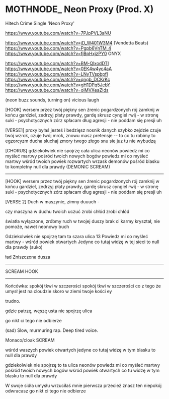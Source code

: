 # MOTHNODE_ Neon Proxy (Prod. X)
Hitech Crime Single 'Neon Proxy'

https://www.youtube.com/watch?v=7PJpPVL3aNU

https://www.youtube.com/watch?v=jD_W401W3M4 (Vendetta Beats)
https://www.youtube.com/watch?v=Pgpb6VnTM_4
https://www.youtube.com/watch?v=fjBpHxjzPY0 ONYX

https://www.youtube.com/watch?v=BM-QlxodDTI
https://www.youtube.com/watch?v=0EK4w4yc4aA
https://www.youtube.com/watch?v=LNyTVspbpfI
https://www.youtube.com/watch?v=qngb_DCKrKc
https://www.youtube.com/watch?v=gH1DPq5JebY
https://www.youtube.com/watch?v=oiMVXeaZIds

(neon buzz sounds, turning on)
vicious laugh

[HOOK]
wersem przez twój piękny sen źrenic pogardzonych rój
zamknij w końcu gardziel, zedrzyj płaty prawdy, gardę skrusz 
cyngiel rwij - w stronę suki - psychotycznych zórz 
spłacam dług agresji - nie poddam się presji uh

[VERSE1]
proxy byłaś jesteś i bedzięsz
nosnik danych szybko zejdzie
czuje twój wzrok, czuje twój mrok, 
znowu masz pretensje --
to co tu robimy to egzorcyzm ducha
sluchaj zmory twego złego snu sie juz tu nie wybudzą

[CHORUS]
gdziekolwiek nie spojrzę cała ulica neonów 
powiedz mi co myśleć martwy pośród twoich nowych bogów
powiedz mi co myśleć martwy wśród twoich powiek rozwartych
wrzask demonów pośród blasku to kompletny null dla prawdy
(DEMONIC SCREAM)

---

[HOOK]
wersem przez twój piękny sen źrenic pogardzonych rój
zamknij w końcu gardziel, zedrzyj płaty prawdy, gardę skrusz 
cyngiel rwij - w stronę suki - psychotycznych zórz 
spłacam dług agresji - nie poddam się presji uh

[VERSE 2]
Duch w maszynie, zimny duuuch -

czy maszyna w duchu twoich uczuć
zrobi chłód zrobi chłód

światła wyłączone, zróbmy ruch
w twojej duszy brak ci karmy 
kryształ, nie pomoże, nawet neonowy buch

Gdziekolwiek nie spojrzę tam ta szara ulica 13
Powiedz mi co myśleć martwy - wśród powiek otwartych 
Jedyne co tutaj widzę w tej sieci to null dla prawdy
(suko)

ład Zniszczona dusza

---

SCREAM HOOK


---

Końcówka:
spokój tkwi w szczerości
spokój tkwi w szczerości
co z tego że umysł jest na cloudzie
skoro w ziemi twoje kości ey



trudno.

gdzie patrzę, węszę  usta nie spojrzę ulica

go nikt ci tego nie odbierze

(sad)
Slow, murmuring rap. Deep tired voice.


Monaco/cloak
SCREAM

wśród waszych powiek otwartych 
jedyne co tutaj widzę w tym blasku to null dla prawdy

gdziekolwiek nie spojrzę to ta ulica neonów 
powiedz mi co myśleć martwy pośród twoich nowych bogów 
wśród powiek otwartych co tu widzę w tym blasku to null dla prawdy

W swoje sidła umysłu wrzuciłaś mnie pierwsza
przecież znasz ten niepokój odwracasz go nikt ci tego nie odbierze
